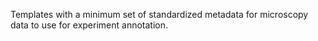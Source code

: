 Templates with a minimum set of standardized metadata for microscopy data to use for experiment annotation.
